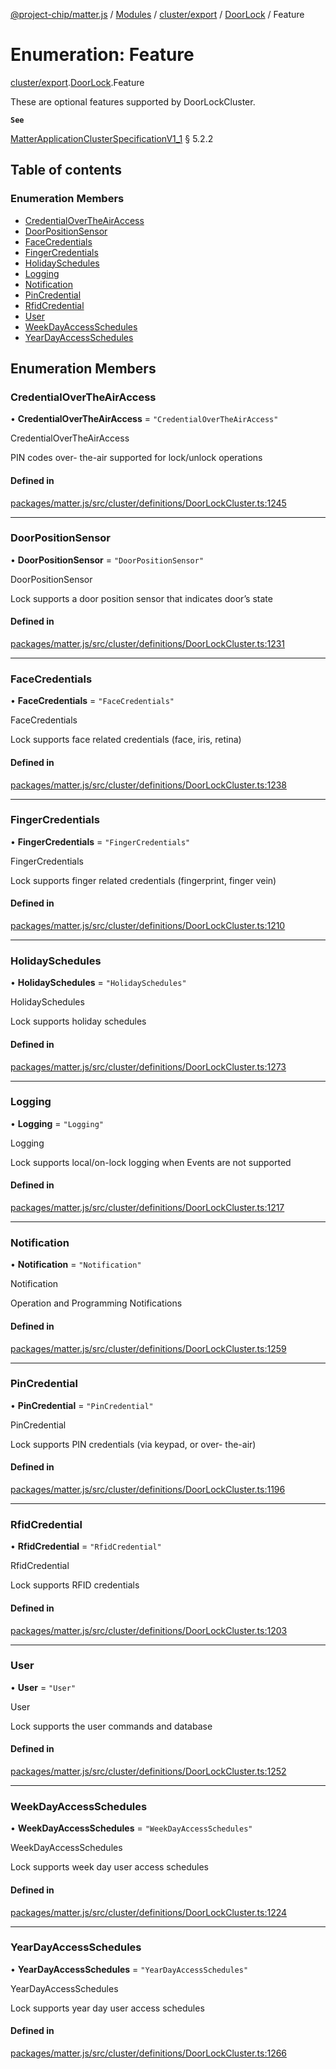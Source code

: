 [@project-chip/matter.js](../README.md) / [Modules](../modules.md) / [cluster/export](../modules/cluster_export.md) / [DoorLock](../modules/cluster_export.DoorLock.md) / Feature

# Enumeration: Feature

[cluster/export](../modules/cluster_export.md).[DoorLock](../modules/cluster_export.DoorLock.md).Feature

These are optional features supported by DoorLockCluster.

**`See`**

[MatterApplicationClusterSpecificationV1_1](../interfaces/spec_export.MatterApplicationClusterSpecificationV1_1.md) § 5.2.2

## Table of contents

### Enumeration Members

- [CredentialOverTheAirAccess](cluster_export.DoorLock.Feature.md#credentialovertheairaccess)
- [DoorPositionSensor](cluster_export.DoorLock.Feature.md#doorpositionsensor)
- [FaceCredentials](cluster_export.DoorLock.Feature.md#facecredentials)
- [FingerCredentials](cluster_export.DoorLock.Feature.md#fingercredentials)
- [HolidaySchedules](cluster_export.DoorLock.Feature.md#holidayschedules)
- [Logging](cluster_export.DoorLock.Feature.md#logging)
- [Notification](cluster_export.DoorLock.Feature.md#notification)
- [PinCredential](cluster_export.DoorLock.Feature.md#pincredential)
- [RfidCredential](cluster_export.DoorLock.Feature.md#rfidcredential)
- [User](cluster_export.DoorLock.Feature.md#user)
- [WeekDayAccessSchedules](cluster_export.DoorLock.Feature.md#weekdayaccessschedules)
- [YearDayAccessSchedules](cluster_export.DoorLock.Feature.md#yeardayaccessschedules)

## Enumeration Members

### CredentialOverTheAirAccess

• **CredentialOverTheAirAccess** = ``"CredentialOverTheAirAccess"``

CredentialOverTheAirAccess

PIN codes over- the-air supported for lock/unlock operations

#### Defined in

[packages/matter.js/src/cluster/definitions/DoorLockCluster.ts:1245](https://github.com/project-chip/matter.js/blob/e87b236f/packages/matter.js/src/cluster/definitions/DoorLockCluster.ts#L1245)

___

### DoorPositionSensor

• **DoorPositionSensor** = ``"DoorPositionSensor"``

DoorPositionSensor

Lock supports a door position sensor that indicates door’s state

#### Defined in

[packages/matter.js/src/cluster/definitions/DoorLockCluster.ts:1231](https://github.com/project-chip/matter.js/blob/e87b236f/packages/matter.js/src/cluster/definitions/DoorLockCluster.ts#L1231)

___

### FaceCredentials

• **FaceCredentials** = ``"FaceCredentials"``

FaceCredentials

Lock supports face related credentials (face, iris, retina)

#### Defined in

[packages/matter.js/src/cluster/definitions/DoorLockCluster.ts:1238](https://github.com/project-chip/matter.js/blob/e87b236f/packages/matter.js/src/cluster/definitions/DoorLockCluster.ts#L1238)

___

### FingerCredentials

• **FingerCredentials** = ``"FingerCredentials"``

FingerCredentials

Lock supports finger related credentials (fingerprint, finger vein)

#### Defined in

[packages/matter.js/src/cluster/definitions/DoorLockCluster.ts:1210](https://github.com/project-chip/matter.js/blob/e87b236f/packages/matter.js/src/cluster/definitions/DoorLockCluster.ts#L1210)

___

### HolidaySchedules

• **HolidaySchedules** = ``"HolidaySchedules"``

HolidaySchedules

Lock supports holiday schedules

#### Defined in

[packages/matter.js/src/cluster/definitions/DoorLockCluster.ts:1273](https://github.com/project-chip/matter.js/blob/e87b236f/packages/matter.js/src/cluster/definitions/DoorLockCluster.ts#L1273)

___

### Logging

• **Logging** = ``"Logging"``

Logging

Lock supports local/on-lock logging when Events are not supported

#### Defined in

[packages/matter.js/src/cluster/definitions/DoorLockCluster.ts:1217](https://github.com/project-chip/matter.js/blob/e87b236f/packages/matter.js/src/cluster/definitions/DoorLockCluster.ts#L1217)

___

### Notification

• **Notification** = ``"Notification"``

Notification

Operation and Programming Notifications

#### Defined in

[packages/matter.js/src/cluster/definitions/DoorLockCluster.ts:1259](https://github.com/project-chip/matter.js/blob/e87b236f/packages/matter.js/src/cluster/definitions/DoorLockCluster.ts#L1259)

___

### PinCredential

• **PinCredential** = ``"PinCredential"``

PinCredential

Lock supports PIN credentials (via keypad, or over- the-air)

#### Defined in

[packages/matter.js/src/cluster/definitions/DoorLockCluster.ts:1196](https://github.com/project-chip/matter.js/blob/e87b236f/packages/matter.js/src/cluster/definitions/DoorLockCluster.ts#L1196)

___

### RfidCredential

• **RfidCredential** = ``"RfidCredential"``

RfidCredential

Lock supports RFID credentials

#### Defined in

[packages/matter.js/src/cluster/definitions/DoorLockCluster.ts:1203](https://github.com/project-chip/matter.js/blob/e87b236f/packages/matter.js/src/cluster/definitions/DoorLockCluster.ts#L1203)

___

### User

• **User** = ``"User"``

User

Lock supports the user commands and database

#### Defined in

[packages/matter.js/src/cluster/definitions/DoorLockCluster.ts:1252](https://github.com/project-chip/matter.js/blob/e87b236f/packages/matter.js/src/cluster/definitions/DoorLockCluster.ts#L1252)

___

### WeekDayAccessSchedules

• **WeekDayAccessSchedules** = ``"WeekDayAccessSchedules"``

WeekDayAccessSchedules

Lock supports week day user access schedules

#### Defined in

[packages/matter.js/src/cluster/definitions/DoorLockCluster.ts:1224](https://github.com/project-chip/matter.js/blob/e87b236f/packages/matter.js/src/cluster/definitions/DoorLockCluster.ts#L1224)

___

### YearDayAccessSchedules

• **YearDayAccessSchedules** = ``"YearDayAccessSchedules"``

YearDayAccessSchedules

Lock supports year day user access schedules

#### Defined in

[packages/matter.js/src/cluster/definitions/DoorLockCluster.ts:1266](https://github.com/project-chip/matter.js/blob/e87b236f/packages/matter.js/src/cluster/definitions/DoorLockCluster.ts#L1266)
